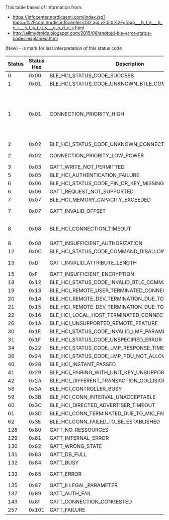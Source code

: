 
This table based of information from:
* https://infocenter.nordicsemi.com/index.jsp?topic=%2Fcom.nordic.infocenter.s132.api.v2.0.0%2Fgroup___b_l_e___h_c_i___s_t_a_t_u_s___c_o_d_e_s.html
* http://allmydroids.blogspot.com/2015/06/android-ble-error-status-codes-explained.html

(New) - is mark for last interpretation of this status code

Status|	Status Hex	|Description|	Explanation
---|-------|-----------------------------------------------------|---------
0	|0x00	|BLE_HCI_STATUS_CODE_SUCCESS	                     |Everything ok!:)
1	|0x01	|BLE_HCI_STATUS_CODE_UNKNOWN_BTLE_COMMAND	         |              
1	|0x01	|CONNECTION_PRIORITY_HIGH               	         |(New)Connection parameter update - Request a high priority, low latency connection. An application should only request high priority connection parameters to transfer large amounts of data over LE quickly. Once the transfer is complete, the application should request BluetoothGatt#CONNECTION_PRIORITY_BALANCED connection parameters to reduce energy use.                            
2	|0x02	|BLE_HCI_STATUS_CODE_UNKNOWN_CONNECTION_IDENTIFIER	 |              
2	|0x02	|CONNECTION_PRIORITY_LOW_POWER                   	 |(New)Connection parameter update - Request low power, reduced data rate connection parameters.       
3	|0x03	|GATT_WRITE_NOT_PERMITTED                        	 |GATT write operation is not permitted              
5	|0x05	|BLE_HCI_AUTHENTICATION_FAILURE	                     |Insufficient authentication for a given operation            
6	|0x06	|BLE_HCI_STATUS_CODE_PIN_OR_KEY_MISSING	             |        
6	|0x06	|GATT_REQUEST_NOT_SUPPORTED         	             |The given request is not supported             
7	|0x07	|BLE_HCI_MEMORY_CAPACITY_EXCEEDED	                 |        
7	|0x07	|GATT_INVALID_OFFSET            	                 |A read or write operation was requested with an invalid offset           
8	|0x08	|BLE_HCI_CONNECTION_TIMEOUT                          |Could not establish a connection in specified period. Maybe device is currently connected to something else?
8	|0x08	|GATT_INSUFFICIENT_AUTHORIZATION                     |Insufficient authorization for a given operation
12	|0x0C	|BLE_HCI_STATUS_CODE_COMMAND_DISALLOWED	             |
13	|0xD	|GATT_INVALID_ATTRIBUTE_LENGTH       	             |A write operation exceeds the maximum length of the attribute
15	|0xF	|GATT_INSUFFICIENT_ENCRYPTION       	             |Insufficient encryption for a given operation 
18	|0x12	|BLE_HCI_STATUS_CODE_INVALID_BTLE_COMMAND_PARAMETERS |
19	|0x13	|BLE_HCI_REMOTE_USER_TERMINATED_CONNECTION           |Remote device has forced a disconnect.
20	|0x14	|BLE_HCI_REMOTE_DEV_TERMINATION_DUE_TO_LOW_RESOURCES |                                                           
21	|0x15	|BLE_HCI_REMOTE_DEV_TERMINATION_DUE_TO_POWER_OFF	 |                                                       
22	|0x16	|BLE_HCI_LOCAL_HOST_TERMINATED_CONNECTION	         |                                               
26	|0x1A	|BLE_HCI_UNSUPPORTED_REMOTE_FEATURE	                 |                                       
30	|0x1E	|BLE_HCI_STATUS_CODE_INVALID_LMP_PARAMETERS	         |                                               
31	|0x1F	|BLE_HCI_STATUS_CODE_UNSPECIFIED_ERROR	             |                                           
34	|0x22	|BLE_HCI_STATUS_CODE_LMP_RESPONSE_TIMEOUT	         |                                               
36	|0x24	|BLE_HCI_STATUS_CODE_LMP_PDU_NOT_ALLOWED	         |                                               
40	|0x28	|BLE_HCI_INSTANT_PASSED	                             |                           
41	|0x29	|BLE_HCI_PAIRING_WITH_UNIT_KEY_UNSUPPORTED	         |                                               
42	|0x2A	|BLE_HCI_DIFFERENT_TRANSACTION_COLLISION	         |                                               
58	|0x3A	|BLE_HCI_CONTROLLER_BUSY	                         |                               
59	|0x3B	|BLE_HCI_CONN_INTERVAL_UNACCEPTABLE	                 |                                       
60	|0x3C	|BLE_HCI_DIRECTED_ADVERTISER_TIMEOUT	             |                                           
61	|0x3D	|BLE_HCI_CONN_TERMINATED_DUE_TO_MIC_FAILURE	         |                                               
62	|0x3E	|BLE_HCI_CONN_FAILED_TO_BE_ESTABLISHED	             |                                           
128	|0x80	|GATT_NO_RESSOURCES	                                 |                       
129	|0x81	|GATT_INTERNAL_ERROR	                             |                           
130	|0x82	|GATT_WRONG_STATE	                                 |                       
131	|0x83	|GATT_DB_FULL	                                     |                   
132	|0x84	|GATT_BUSY	                                         |               
133	|0x85	|GATT_ERROR	                                         |Can be anything, from device not in Range to a random error.
135	|0x87	|GATT_ILLEGAL_PARAMETER	                             |
137	|0x89	|GATT_AUTH_FAIL                                      |A GATT operation failed, errors other than the above
143	|0x8f	|GATT_CONNECTION_CONGESTED                           |A remote device connection is congested.
257 |0x101  |GATT_FAILURE                                        |